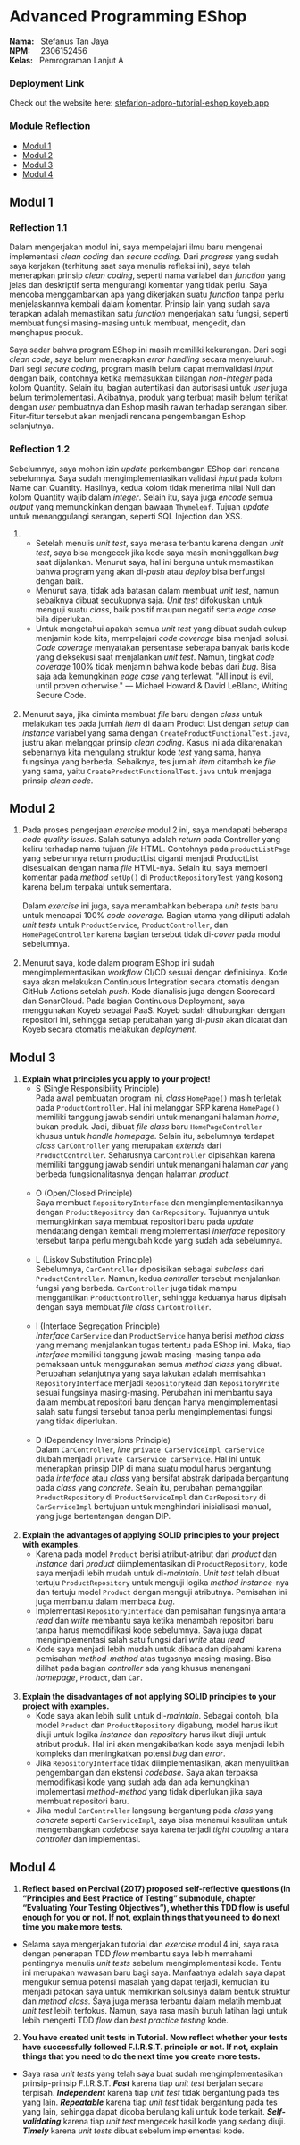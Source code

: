 # Advanced Programming EShop
**Nama:**   &nbsp; Stefanus Tan Jaya<br>
**NPM:**    &nbsp;&ensp; 2306152456<br>
**Kelas:**  &nbsp; Pemrograman Lanjut A<br>

### Deployment Link
Check out the website here: [stefarion-adpro-tutorial-eshop.koyeb.app](https://stefarion-adpro-tutorial-eshop.koyeb.app)

### Module Reflection
- [Modul 1](#modul-1)
- [Modul 2](#modul-2)
- [Modul 3](#modul-3)
- [Modul 4](#modul-4)

## Modul 1
### Reflection 1.1
Dalam mengerjakan modul ini, saya mempelajari ilmu baru mengenai implementasi *clean coding* dan *secure coding*. Dari *progress* yang sudah saya kerjakan (terhitung saat saya menulis refleksi ini), saya telah menerapkan prinsip *clean coding*, seperti  nama variabel dan *function* yang jelas dan deskriptif serta mengurangi komentar yang tidak perlu. Saya mencoba menggambarkan apa yang dikerjakan suatu *function* tanpa perlu menjelaskannya kembali dalam komentar. Prinsip lain yang sudah saya terapkan adalah memastikan satu *function* mengerjakan satu fungsi, seperti membuat fungsi masing-masing untuk membuat, mengedit, dan menghapus produk.

Saya sadar bahwa program EShop ini masih memiliki kekurangan. Dari segi *clean code*, saya belum menerapkan *error handling* secara menyeluruh. Dari segi *secure coding*, program masih belum dapat memvalidasi *input* dengan baik, contohnya ketika memasukkan bilangan *non-integer* pada kolom Quantity. Selain itu, bagian autentikasi dan autorisasi untuk *user* juga belum terimplementasi. Akibatnya, produk yang terbuat masih belum terikat dengan *user* pembuatnya dan Eshop masih rawan terhadap serangan siber. Fitur-fitur tersebut akan menjadi rencana pengembangan Eshop selanjutnya.

### Reflection 1.2
Sebelumnya, saya mohon izin *update* perkembangan EShop dari rencana sebelumnya. Saya sudah mengimplementasikan validasi *input* pada kolom Name dan Quantity. Hasilnya, kedua kolom tidak menerima nilai Null dan kolom Quantity wajib dalam *integer*. Selain itu, saya juga *encode* semua *output* yang memungkinkan dengan bawaan `Thymeleaf`. Tujuan *update* untuk menanggulangi serangan, seperti SQL Injection dan XSS. 

1. * Setelah menulis *unit test*, saya merasa terbantu karena dengan *unit test*, saya bisa mengecek jika kode saya masih meninggalkan *bug* saat dijalankan. Menurut saya, hal ini berguna untuk memastikan bahwa program yang akan di-*push* atau *deploy* bisa berfungsi dengan baik.
   * Menurut saya, tidak ada batasan dalam membuat *unit test*, namun sebaiknya dibuat secukupnya saja. *Unit test* difokuskan untuk menguji suatu *class*, baik positif maupun negatif serta *edge case* bila diperlukan.
   * Untuk mengetahui apakah semua *unit test* yang dibuat sudah cukup menjamin kode kita, mempelajari *code coverage* bisa menjadi solusi. *Code coverage* menyatakan persentase seberapa banyak baris kode yang dieksekusi saat menjalankan *unit test*. Namun, tingkat *code coverage* 100% tidak menjamin bahwa kode bebas dari *bug*. Bisa saja ada kemungkinan *edge case* yang terlewat. "All input is evil, until proven otherwise." ― Michael Howard & David LeBlanc, Writing Secure Code.
   <br><br>
2. Menurut saya, jika diminta membuat *file* baru dengan *class* untuk melakukan tes pada jumlah *item* di dalam Product List dengan *setup* dan *instance* variabel yang sama dengan `CreateProductFunctionalTest.java`, justru akan melanggar prinsip *clean coding*. Kasus ini ada dikarenakan sebenarnya kita mengulang struktur kode *test* yang sama, hanya fungsinya yang berbeda. Sebaiknya, tes jumlah *item* ditambah ke *file* yang sama, yaitu `CreateProductFunctionalTest.java` untuk menjaga prinsip *clean code*.

## Modul 2
1. Pada proses pengerjaan *exercise* modul 2 ini, saya mendapati beberapa *code quality issues*. Salah satunya adalah *return* pada Controller yang keliru terhadap nama tujuan *file* HTML. Contohnya pada `productListPage` yang sebelumnya return productList diganti menjadi ProductList disesuaikan dengan nama *file* HTML-nya. Selain itu, saya memberi komentar pada *method* `setUp()` di `ProductRepositoryTest` yang kosong karena belum terpakai untuk sementara.
   <br><br>
   Dalam *exercise* ini juga, saya menambahkan beberapa *unit tests* baru untuk mencapai 100% *code coverage*. Bagian utama yang diliputi adalah *unit tests* untuk `ProductService`, `ProductController`, dan `HomePageController` karena bagian tersebut tidak di-*cover* pada modul sebelumnya.
   <br><br>
2. Menurut saya, kode dalam program EShop ini sudah mengimplementasikan *workflow* CI/CD sesuai dengan definisinya. Kode saya akan melakukan Continuous Integration secara otomatis dengan GitHub Actions setelah *push*. Kode dianalisis juga dengan Scorecard dan SonarCloud. Pada bagian Continuous Deployment, saya menggunakan Koyeb sebagai PaaS. Koyeb sudah dihubungkan dengan repositori ini, sehingga setiap perubahan yang di-*push* akan dicatat dan Koyeb secara otomatis melakukan *deployment*.

## Modul 3
1) **Explain what principles you apply to your project!**
   * S (Single Responsibility Principle)<br>
   Pada awal pembuatan program ini, *class* `HomePage()` masih terletak pada `ProductController`. Hal ini melanggar SRP karena `HomePage()` memiliki tanggung jawab sendiri untuk menangani halaman *home*, bukan produk. Jadi, dibuat *file class* baru `HomePageController` khusus untuk *handle* *homepage*. Selain itu, sebelumnya terdapat *class* `CarController` yang merupakan *extends* dari `ProductController`. Seharusnya `CarController` dipisahkan karena memiliki tanggung jawab sendiri untuk menangani halaman *car* yang berbeda fungsionalitasnya dengan halaman *product*.<br><br>
   * O (Open/Closed Principle)<br>
   Saya membuat `RepositoryInterface` dan mengimplementasikannya dengan `ProductRepositroy` dan `CarRepository`. Tujuannya untuk memungkinkan saya membuat repositori baru pada *update* mendatang dengan kembali mengimplementasi *interface* repository tersebut tanpa perlu mengubah kode yang sudah ada sebelumnya.<br><br>
   * L (Liskov Substitution Principle)<br>
   Sebelumnya, `CarController` diposisikan sebagai *subclass* dari `ProductController`. Namun, kedua *controller* tersebut menjalankan fungsi yang berbeda. `CarController` juga tidak mampu menggantikan `ProductController`, sehingga keduanya harus dipisah dengan saya membuat *file class* `CarController`.<br><br>
   * I (Interface Segregation Principle)<br>
   *Interface* `CarService` dan `ProductService` hanya berisi *method class* yang memang menjalankan tugas tertentu  pada EShop ini. Maka, tiap *interface* memiliki tanggung jawab masing-masing tanpa ada pemaksaan untuk menggunakan semua *method class* yang dibuat. Perubahan selanjutnya yang saya lakukan adalah memisahkan `RepositoryInterface` menjadi `RepositoryRead` dan `RepositoryWrite` sesuai fungsinya masing-masing. Perubahan ini membantu saya dalam membuat repositori baru dengan hanya mengimplementasi salah satu fungsi tersebut tanpa perlu mengimplementasi fungsi yang tidak diperlukan.<br><br>
   * D (Dependency Inversions Principle)<br>
   Dalam `CarController`, *line* `private CarServiceImpl carService` diubah menjadi `private CarService carService`. Hal ini untuk menerapkan prinsip DIP di mana suatu modul harus bergantung pada *interface* atau *class* yang bersifat abstrak daripada bergantung pada *class* yang *concrete*. Selain itu, perubahan pemanggilan `ProductRepository` di `ProductServiceImpl` dan `CarRepository` di `CarServiceImpl` bertujuan untuk menghindari inisialisasi manual, yang juga bertentangan dengan DIP.<br><br>
2) **Explain the advantages of applying SOLID principles to your project with examples.**
   * Karena pada model `Product` berisi atribut-atribut dari *product* dan *instance* dari *product* diimplementasikan di `ProductRepository`, kode saya menjadi lebih mudah untuk di-*maintain*. *Unit test* telah dibuat tertuju `ProductRepository` untuk menguji logika *method* *instance*-nya dan tertuju model `Product` dengan menguji atributnya. Pemisahan ini juga membantu dalam membaca *bug*.
   * Implementasi `RepositoryInterface` dan pemisahan fungsinya antara *read* dan *write* membantu saya ketika menambah repositori baru tanpa harus memodifikasi kode sebelumnya. Saya juga dapat mengimplementasi salah satu fungsi dari *write* atau *read*
   * Kode saya menjadi lebih mudah untuk dibaca dan dipahami karena pemisahan *method*-*method* atas tugasnya masing-masing. Bisa dilihat pada bagian *controller* ada yang khusus menangani *homepage*, `Product`, dan `Car`.<br><br>
3) **Explain the disadvantages of not applying SOLID principles to your project with examples.**
   * Kode saya akan lebih sulit untuk di-*maintain*. Sebagai contoh, bila model `Product` dan `ProductRepository` digabung, model harus ikut diuji untuk logika *instance* dan *repository* harus ikut diuji untuk atribut produk. Hal ini akan mengakibatkan kode saya menjadi lebih kompleks dan meningkatkan potensi *bug* dan *error*.
   * Jika `RepositoryInterface` tidak diimplementasikan, akan menyulitkan pengembangan dan ekstensi *codebase*. Saya akan terpaksa memodifikasi kode yang sudah ada dan ada kemungkinan implementasi *method*-*method* yang tidak diperlukan jika saya membuat repositori baru. 
   * Jika modul `CarController` langsung bergantung pada *class* yang *concrete* seperti `CarServiceImpl`, saya bisa menemui kesulitan untuk mengembangkan *codebase* saya karena terjadi *tight coupling* antara *controller* dan implementasi.

## Modul 4
1. **Reflect based on Percival (2017) proposed self-reflective questions (in “Principles and Best Practice of Testing” submodule, chapter “Evaluating Your Testing Objectives”), whether this TDD flow is useful enough for you or not. If not, explain things that you need to do next time you make more tests.**
* Selama saya mengerjakan tutorial dan *exercise* modul 4 ini, saya rasa dengan penerapan TDD *flow* membantu saya lebih memahami pentingnya menulis *unit tests* sebelum mengimplementasi kode. Tentu ini merupakan wawasan baru bagi saya. Manfaatnya adalah saya dapat mengukur semua potensi masalah yang dapat terjadi, kemudian itu menjadi patokan saya untuk memikirkan solusinya dalam bentuk struktur dan *method class*. Saya juga merasa terbantu dalam melatih membuat *unit test* lebih terfokus. Namun, saya rasa masih butuh latihan lagi untuk lebih mengerti TDD *flow* dan *best practice testing* kode.
2. **You have created unit tests in Tutorial. Now reflect whether your tests have successfully followed F.I.R.S.T. principle or not. If not, explain things that you need to do the next time you create more tests.**
* Saya rasa *unit tests* yang telah saya buat sudah mengimplementasikan prinsip-prinsip F.I.R.S.T. ***Fast*** karena tiap *unit test* berjalan secara terpisah. ***Independent*** karena tiap *unit test* tidak bergantung pada tes yang lain. ***Repeatable*** karena tiap *unit test* tidak bergantung pada tes yang lain, sehingga dapat dicoba berulang kali untuk kode terkait. ***Self-validating*** karena tiap *unit test* mengecek hasil kode yang sedang diuji. ***Timely*** karena *unit tests* dibuat sebelum implementasi kode.